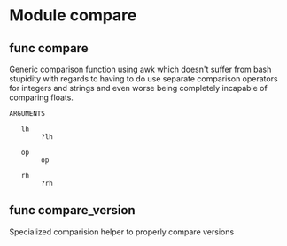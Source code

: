 # Module compare


## func compare

Generic comparison function using awk which doesn't suffer from bash stupidity with regards to having to do use separate
comparison operators for integers and strings and even worse being completely incapable of comparing floats.

```Groff
ARGUMENTS

   lh
        ?lh

   op
        op

   rh
        ?rh

```

## func compare_version

Specialized comparision helper to properly compare versions
